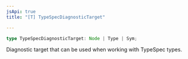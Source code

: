 ```yaml
---
jsApi: true
title: "[T] TypeSpecDiagnosticTarget"

---
```

```ts
type TypeSpecDiagnosticTarget: Node | Type | Sym;
```

Diagnostic target that can be used when working with TypeSpec types.
